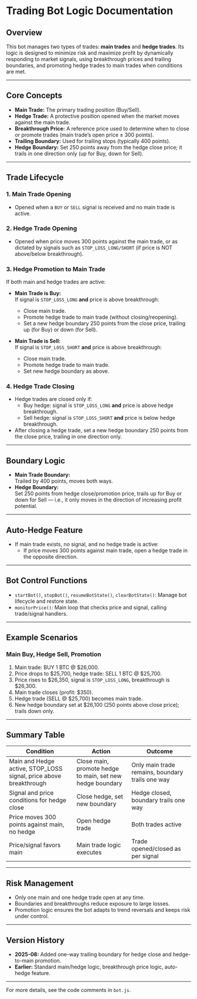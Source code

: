 # Trading Bot Logic Documentation

## Overview

This bot manages two types of trades: **main trades** and **hedge trades**. Its logic is designed to minimize risk and maximize profit by dynamically responding to market signals, using breakthrough prices and trailing boundaries, and promoting hedge trades to main trades when conditions are met.

---

## Core Concepts

- **Main Trade:** The primary trading position (Buy/Sell).
- **Hedge Trade:** A protective position opened when the market moves against the main trade.
- **Breakthrough Price:** A reference price used to determine when to close or promote trades (main trade’s open price ± 300 points).
- **Trailing Boundary:** Used for trailing stops (typically 400 points).
- **Hedge Boundary:** Set 250 points away from the hedge close price; it trails in one direction only (up for Buy, down for Sell).

---

## Trade Lifecycle

### 1. Main Trade Opening

- Opened when a `BUY` or `SELL` signal is received and no main trade is active.

### 2. Hedge Trade Opening

- Opened when price moves 300 points against the main trade, or as dictated by signals such as `STOP_LOSS_LONG/SHORT` (if price is NOT above/below breakthrough).

### 3. Hedge Promotion to Main Trade

If both main and hedge trades are active:
- **Main Trade is Buy:**  
  If signal is `STOP_LOSS_LONG` **and** price is above breakthrough:
  - Close main trade.
  - Promote hedge trade to main trade (without closing/reopening).
  - Set a new hedge boundary 250 points from the close price, trailing up (for Buy) or down (for Sell).

- **Main Trade is Sell:**  
  If signal is `STOP_LOSS_SHORT` **and** price is above breakthrough:
  - Close main trade.
  - Promote hedge trade to main trade.
  - Set new hedge boundary as above.

### 4. Hedge Trade Closing

- Hedge trades are closed only if:
  - Buy hedge: signal is `STOP_LOSS_LONG` **and** price is above hedge breakthrough.
  - Sell hedge: signal is `STOP_LOSS_SHORT` **and** price is below hedge breakthrough.
- After closing a hedge trade, set a new hedge boundary 250 points from the close price, trailing in one direction only.

---

## Boundary Logic

- **Main Trade Boundary:**  
  Trailed by 400 points, moves both ways.
- **Hedge Boundary:**  
  Set 250 points from hedge close/promotion price, trails up for Buy or down for Sell — i.e., it only moves in the direction of increasing profit potential.

---

## Auto-Hedge Feature

- If main trade exists, no signal, and no hedge trade is active:
  - If price moves 300 points against main trade, open a hedge trade in the opposite direction.

---

## Bot Control Functions

- `startBot()`, `stopBot()`, `resumeBotState()`, `clearBotState()`: Manage bot lifecycle and restore state.
- `monitorPrice()`: Main loop that checks price and signal, calling trade/signal handlers.

---

## Example Scenarios

### **Main Buy, Hedge Sell, Promotion**

1. Main trade: BUY 1 BTC @ $26,000.
2. Price drops to $25,700, hedge trade: SELL 1 BTC @ $25,700.
3. Price rises to $26,350, signal is `STOP_LOSS_LONG`, breakthrough is $26,300.
4. Main trade closes (profit: $350).
5. Hedge trade (SELL @ $25,700) becomes main trade.
6. New hedge boundary set at $26,100 (250 points above close price); trails down only.

---

## Summary Table

| Condition | Action | Outcome |
|-----------|--------|---------|
| Main and Hedge active, STOP_LOSS signal, price above breakthrough | Close main, promote hedge to main, set new hedge boundary | Only main trade remains, boundary trails one way |
| Signal and price conditions for hedge close | Close hedge, set new boundary | Hedge closed, boundary trails one way |
| Price moves 300 points against main, no hedge | Open hedge trade | Both trades active |
| Price/signal favors main | Main trade logic executes | Trade opened/closed as per signal |

---

## Risk Management

- Only one main and one hedge trade open at any time.
- Boundaries and breakthroughs reduce exposure to large losses.
- Promotion logic ensures the bot adapts to trend reversals and keeps risk under control.

---

## Version History

- **2025-08:** Added one-way trailing boundary for hedge close and hedge-to-main promotion.
- **Earlier:** Standard main/hedge logic, breakthrough price logic, auto-hedge feature.

---

For more details, see the code comments in `bot.js`.
